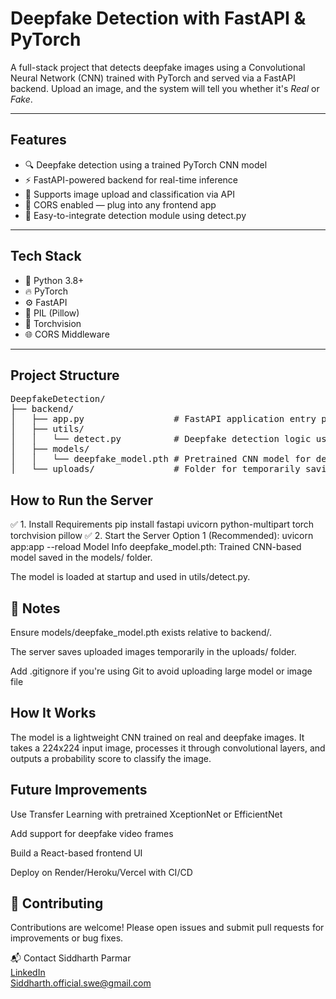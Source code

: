 #  Deepfake Detection with FastAPI & PyTorch

A full-stack project that detects deepfake images using a Convolutional Neural Network (CNN) trained with PyTorch and served via a FastAPI backend. Upload an image, and the system will tell you whether it's *Real* or *Fake*.

---

##  Features

- 🔍 Deepfake detection using a trained PyTorch CNN model  
- ⚡ FastAPI-powered backend for real-time inference  
- 📁 Supports image upload and classification via API  
- 🔄 CORS enabled — plug into any frontend app  
- 🧠 Easy-to-integrate detection module using detect.py

---

##  Tech Stack

- 🐍 Python 3.8+
- 🔥 PyTorch
- ⚙ FastAPI
- 🎨 PIL (Pillow)
- 🧪 Torchvision
- 🌐 CORS Middleware

---

##  Project Structure
<pre>
DeepfakeDetection/
├── backend/
│   ├── app.py                 # FastAPI application entry point
│   ├── utils/
│   │   └── detect.py          # Deepfake detection logic using PyTorch model
│   ├── models/
│   │   └── deepfake_model.pth # Pretrained CNN model for deepfake classification
│   └── uploads/               # Folder for temporarily saving uploaded images
</pre>
## How to Run the Server

✅ 1. Install Requirements
pip install fastapi uvicorn python-multipart torch torchvision pillow
✅ 2. Start the Server
Option 1 (Recommended):
uvicorn app:app --reload
Model Info
deepfake_model.pth: Trained CNN-based model saved in the models/ folder.

The model is loaded at startup and used in utils/detect.py.

## 📝 Notes
Ensure models/deepfake_model.pth exists relative to backend/.

The server saves uploaded images temporarily in the uploads/ folder.

Add .gitignore if you're using Git to avoid uploading large model or image file
## How It Works
The model is a lightweight CNN trained on real and deepfake images. It takes a 224x224 input image, processes it through convolutional layers, and outputs a probability score to classify the image.


## Future Improvements
 Use Transfer Learning with pretrained XceptionNet or EfficientNet

 Add support for deepfake video frames

 Build a React-based frontend UI

 Deploy on Render/Heroku/Vercel with CI/CD

## 🤝 Contributing
Contributions are welcome! Please open issues and submit pull requests for improvements or bug fixes.

📬 Contact
Siddharth Parmar<br/>
<a href="https://www.linkedin.com/in/siddharth-parmar-1245b4240?utm_source=share&utm_campaign=share_via&utm_content=profile&utm_medium=android_app">LinkedIn</a><br/> 
Siddharth.official.swe@gmail.com
